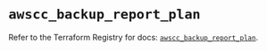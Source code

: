 # `awscc_backup_report_plan`

Refer to the Terraform Registry for docs: [`awscc_backup_report_plan`](https://registry.terraform.io/providers/hashicorp/awscc/0.70.0/docs/resources/backup_report_plan).
